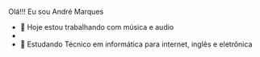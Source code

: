 Olá!!! Eu sou André Marques



- 🔭 Hoje estou trabalhando com música e audio
- 
- 🌱 Estudando Técnico em informática para internet, inglês e eletrônica



